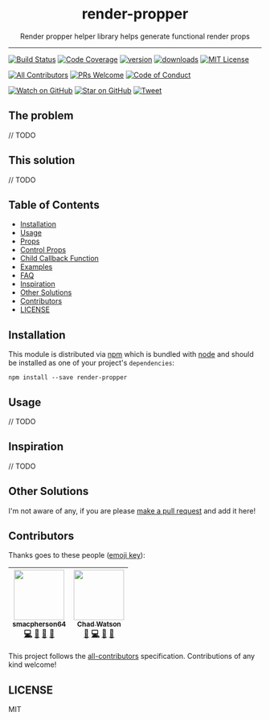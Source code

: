 <div align="center">
<h1>render-propper</h1>

<p>Render propper helper library helps generate functional render props</p>
</div>

<hr />

[![Build Status][build-badge]][build]
[![Code Coverage][coverage-badge]][coverage]
[![version][version-badge]][package]
[![downloads][downloads-badge]][npmtrends]
[![MIT License][license-badge]][license]

[![All Contributors](https://img.shields.io/badge/all_contributors-2-orange.svg?style=flat-square)](#contributors)
[![PRs Welcome][prs-badge]][prs]
[![Code of Conduct][coc-badge]][coc]

[![Watch on GitHub][github-watch-badge]][github-watch]
[![Star on GitHub][github-star-badge]][github-star]
[![Tweet][twitter-badge]][twitter]

## The problem

// TODO

## This solution

// TODO

## Table of Contents

<!-- START doctoc generated TOC please keep comment here to allow auto update -->
<!-- DON'T EDIT THIS SECTION. It'll update automatically -->

- [Installation](#installation)
- [Usage](#usage)
- [Props](#props)
- [Control Props](#control-props)
- [Child Callback Function](#child-callback-function)
- [Examples](#examples)
- [FAQ](#faq)
- [Inspiration](#inspiration)
- [Other Solutions](#other-solutions)
- [Contributors](#contributors)
- [LICENSE](#license)

<!-- END doctoc generated TOC please keep comment here to allow auto update -->

## Installation

This module is distributed via [npm][npm] which is bundled with [node][node] and
should be installed as one of your project's `dependencies`:

```
npm install --save render-propper
```

## Usage

// TODO

## Inspiration

// TODO

## Other Solutions

I'm not aware of any, if you are please [make a pull request][prs] and add it
here!

## Contributors

Thanks goes to these people ([emoji key][emojis]):

<!-- ALL-CONTRIBUTORS-LIST:START - Do not remove or modify this section -->
<!-- prettier-ignore -->
| [<img src="https://avatars1.githubusercontent.com/u/1659099?v=4" width="100px;"/><br /><sub><b>smacpherson64</b></sub>](https://github.com/smacpherson64)<br />[💻](https://github.com/smacpherson64/render-propper/commits?author=smacpherson64 "Code") [🎨](#design-smacpherson64 "Design") [📖](https://github.com/smacpherson64/render-propper/commits?author=smacpherson64 "Documentation") [🤔](#ideas-smacpherson64 "Ideas, Planning, & Feedback") | [<img src="https://avatars3.githubusercontent.com/u/5865074?v=4" width="100px;"/><br /><sub><b>Chad Watson</b></sub>](https://github.com/chadwatson)<br />[💬](#question-chadwatson "Answering Questions") [💻](https://github.com/smacpherson64/render-propper/commits?author=chadwatson "Code") [🎨](#design-chadwatson "Design") [🤔](#ideas-chadwatson "Ideas, Planning, & Feedback") |
| :---: | :---: |
<!-- ALL-CONTRIBUTORS-LIST:END -->

This project follows the [all-contributors][all-contributors] specification.
Contributions of any kind welcome!

## LICENSE

MIT

[npm]: https://www.npmjs.com/
[node]: https://nodejs.org
[build-badge]: https://img.shields.io/travis/smacpherson64/render-propper.svg?style=flat-square
[build]: https://travis-ci.org/smacpherson64/render-propper
[coverage-badge]: https://img.shields.io/codecov/c/github/smacpherson64/render-propper.svg?style=flat-square
[coverage]: https://codecov.io/github/smacpherson64/render-propper
[version-badge]: https://img.shields.io/npm/v/render-propper.svg?style=flat-square
[package]: https://www.npmjs.com/package/render-propper
[downloads-badge]: https://img.shields.io/npm/dm/render-propper.svg?style=flat-square
[npmtrends]: http://www.npmtrends.com/render-propper
[license-badge]: https://img.shields.io/npm/l/render-propper.svg?style=flat-square
[license]: https://github.com/smacpherson64/render-propper/blob/master/LICENSE
[prs-badge]: https://img.shields.io/badge/PRs-welcome-brightgreen.svg?style=flat-square
[prs]: http://makeapullrequest.com
[donate-badge]: https://img.shields.io/badge/$-support-green.svg?style=flat-square
[coc-badge]: https://img.shields.io/badge/code%20of-conduct-ff69b4.svg?style=flat-square
[coc]: https://github.com/smacpherson64/render-propper/blob/master/other/CODE_OF_CONDUCT.md
[github-watch-badge]: https://img.shields.io/github/watchers/smacpherson64/render-propper.svg?style=social
[github-watch]: https://github.com/smacpherson64/render-propper/watchers
[github-star-badge]: https://img.shields.io/github/stars/smacpherson64/render-propper.svg?style=social
[github-star]: https://github.com/smacpherson64/render-propper/stargazers
[twitter]: https://twitter.com/intent/tweet?text=Check%20out%20render-propper%20by%20%40smacpherson64%20https%3A%2F%2Fgithub.com%2Fsmacpherson64%2Frender-propper%20%F0%9F%91%8D
[twitter-badge]: https://img.shields.io/twitter/url/https/github.com/smacpherson64/render-propper.svg?style=social
[emojis]: https://github.com/smacpherson64/all-contributors#emoji-key
[all-contributors]: https://github.com/smacpherson64/all-contributors
